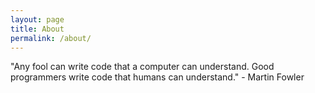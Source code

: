 ```yaml
---
layout: page
title: About
permalink: /about/
---
```


"Any fool can write code that a computer can understand. Good programmers write code that humans can understand." - Martin Fowler